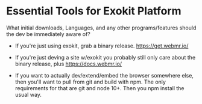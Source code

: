 # Essential Tools for Exokit Platform
What initial downloads, Languages, and any other programs/features should the dev be immediately aware of?

   * If you're just using exokit, grab a binary release. https://get.webmr.io/
   
   * If you're just deving a site w/exokit you probably still only care about the binary release, plus https://docs.webmr.io/
   
   * If you want to actually dev/extend/embed the browser somewhere else, then you'll want to pull from git and build with npm. The only requirements for that are git and node 10+. Then you npm install the usual way.

    
